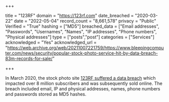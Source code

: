+++

title = "123RF"
domain = "https://123rf.com"
date_breached = "2020-03-22"
date = "2022-05-04"
record_count = "8,661,578"
privacy = "Public"
Verified = "True"
hashing = ["MD5"]
breached_data = ["Email addresses", "Passwords", "Usernames", "Names", "IP addresses", "Phone numbers", "Physical addresses"]
type = ["posts","post"]
categories = ["Services"]
acknowledged = "Yes"
acknowledged_url = "https://web.archive.org/web/20211007221759/https://www.bleepingcomputer.com/news/security/popular-stock-photo-service-hit-by-data-breach-83m-records-for-sale/"

+++


In March 2020, the stock photo site <a href="https://www.bleepingcomputer.com/news/security/popular-stock-photo-service-hit-by-data-breach-83m-records-for-sale/" target="_blank" rel="noopener">123RF suffered a data breach</a> which impacted over 8 million subscribers and was subsequently sold online. The breach included email, IP and physical addresses, names, phone numbers and passwords stored as MD5 hashes.

